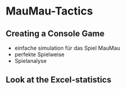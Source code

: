 ﻿# MauMau-Tactics
## Creating a Console Game

- einfache simulation für das Spiel MauMau
- perfekte Spielweise
- Spielanalyse

## Look at the Excel-statistics
